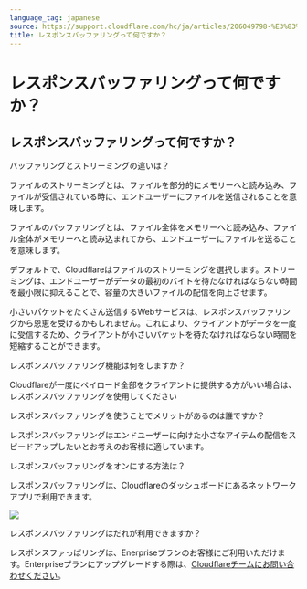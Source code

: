 ```yaml
---
language_tag: japanese
source: https://support.cloudflare.com/hc/ja/articles/206049798-%E3%83%AC%E3%82%B9%E3%83%9D%E3%83%B3%E3%82%B9%E3%83%90%E3%83%83%E3%83%95%E3%82%A1%E3%83%AA%E3%83%B3%E3%82%B0%E3%81%A3%E3%81%A6%E4%BD%95%E3%81%A7%E3%81%99%E3%81%8B-
title: レスポンスバッファリングって何ですか？
---
```


# レスポンスバッファリングって何ですか？

## レスポンスバッファリングって何ですか？

バッファリングとストリーミングの違いは？

ファイルのストリーミングとは、ファイルを部分的にメモリーへと読み込み、ファイルが受信されている時に、エンドユーザーにファイルを送信されることを意味します。

ファイルのバッファリングとは、ファイル全体をメモリーへと読み込み、ファイル全体がメモリーへと読み込まれてから、エンドユーザーにファイルを送ることを意味します。

デフォルトで、Cloudflareはファイルのストリーミングを選択します。ストリーミングは、エンドユーザーがデータの最初のバイトを待たなければならない時間を最小限に抑えることで、容量の大きいファイルの配信を向上させます。

小さいパケットをたくさん送信するWebサービスは、レスポンスバッファリングから恩恵を受けるかもしれません。これにより、クライアントがデータを一度に受信するため、クライアントが小さいパケットを待たなければならない時間を短縮することができます。

レスポンスバッファリング機能は何をしますか？


Cloudflareが一度にペイロード全部をクライアントに提供する方がいい場合は、レスポンスバッファリングを使用してください

レスポンスバッファリングを使うことでメリットがあるのは誰ですか？

レスポンスバッファリングはエンドユーザーに向けた小さなアイテムの配信をスピードアップしたいとお考えのお客様に適しています。

レスポンスバッファリングをオンにする方法は？

レスポンスバッファリングは、Cloudflareのダッシュボードにあるネットワークアプリで利用できます。

![](/support/static/Screen_Shot_2015-06-30_at_3.45.52_PM.png)

レスポンスバッファリングはだれが利用できますか？

レスポンスファっばリングは、Enerpriseプランのお客様にご利用いただけます。Enterpriseプランにアップグレードする際は、[Cloudflareチームにお問い合わせください](https://www.cloudflare.com/enterprise-service-request)。
